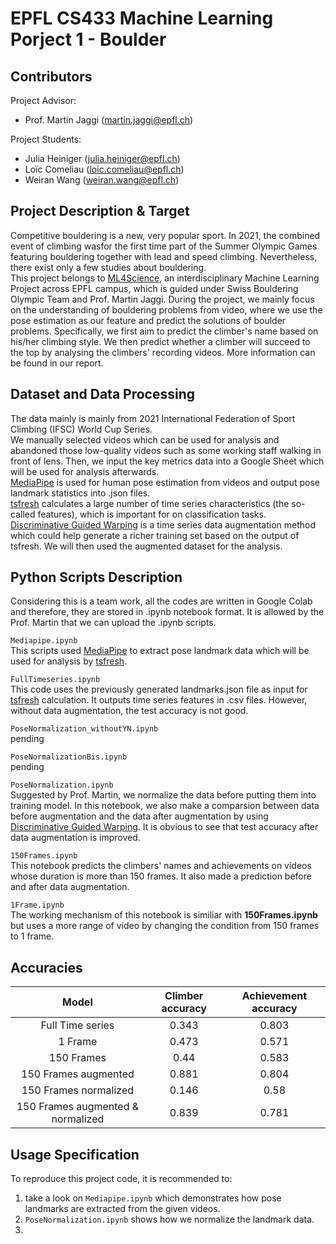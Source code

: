 # EPFL CS433 Machine Learning Porject 1 - Boulder

## Contributors
Project Advisor:
- Prof. Martin Jaggi (martin.jaggi@epfl.ch)

Project Students:  
- Julia Heiniger (julia.heiniger@epfl.ch)   
- Loïc Comeliau (loic.comeliau@epfl.ch)
- Weiran Wang (weiran.wang@epfl.ch)

## Project Description & Target
Competitive bouldering is a new, very popular sport. In 2021, the combined event of climbing wasfor the first time part of the Summer Olympic Games featuring bouldering together with lead and speed climbing. Nevertheless, there exist only a few studies about bouldering.  
This project belongs to [ML4Science](https://www.epfl.ch/labs/mlo/ml4science/), an interdisciplinary Machine Learning Project across EPFL campus, which is guided under Swiss  Bouldering Olympic Team and Prof. Martin Jaggi. During the project, we mainly focus on the understanding of bouldering problems from video, where we use the pose estimation as our feature and predict the solutions of boulder problems. Specifically, we first aim to predict the climber's name based on his/her climbing style. We then predict whether a climber will succeed to the top by analysing the climbers' recording videos. More information can be found in our report.

##  Dataset and Data Processing
The data mainly is mainly from 2021 International Federation of Sport Climbing (IFSC) World Cup Series.  
We manually selected videos which can be used for analysis and abandoned those low-quality videos such as some working staff walking in front of lens. Then, we input the key metrics data into a Google Sheet which will be used for analysis afterwards.  
[MediaPipe](https://google.github.io/mediapipe/) is used for human pose estimation from videos and output pose landmark statistics into .json files.  
[tsfresh](https://tsfresh.readthedocs.io/en/latest/) calculates a large number of time series characteristics (the so-called features), which is important for on classification tasks.  
[Discriminative Guided Warping](https://github.com/uchidalab/time_series_augmentation) is a time series data augmentation method which could help generate a richer training set based on the output of tsfresh. We will then used the augmented dataset for the analysis.

## Python Scripts Description
Considering this is a team work, all the codes are written in Google Colab and therefore, they are stored in .ipynb notebook format. It is allowed by the Prof. Martin that we can upload the .ipynb scripts.

`Mediapipe.ipynb`  
This scripts used [MediaPipe](https://google.github.io/mediapipe/) to extract pose landmark data which will be used for analysis by [tsfresh](https://tsfresh.readthedocs.io/en/latest/).

`FullTimeseries.ipynb`  
This code uses the previously generated landmarks.json file as input for [tsfresh](https://tsfresh.readthedocs.io/en/latest/) calculation. It outputs time series features in .csv files. However, without data augmentation, the test accuracy is not good.

`PoseNormalization_withoutYN.ipynb`  
pending  

`PoseNormalizationBis.ipynb`  
pending  

`PoseNormalization.ipynb`  
Suggested by Prof. Martin, we normalize the data before putting them into training model. In this notebook, we also make a comparsion between data before augmentation and the data after augmentation by using [Discriminative Guided Warping](https://github.com/uchidalab/time_series_augmentation). It is obvious to see that test accuracy after data augmentation is improved.

`150Frames.ipynb`  
This notebook predicts the climbers' names and achievements on videos whose duration is more than 150 frames. It also made a prediction before and after data augmentation.  

`1Frame.ipynb`  
The working mechanism of this notebook is similiar with **150Frames.ipynb** but uses a more range of video by changing the condition from 150 frames to 1 frame.

## Accuracies  
|Model|Climber accuracy|Achievement accuracy|
|:---:|:--------------:|:------------------:|
|Full Time series|0.343|0.803|
|1 Frame|0.473|0.571|
|150 Frames|0.44|0.583|
|150 Frames augmented|0.881|0.804|
|150 Frames normalized|0.146|0.58|
|150 Frames augmented & normalized| 0.839|0.781|

## Usage Specification
To reproduce this project code, it is recommended to:
1. take a look on `Mediapipe.ipynb` which demonstrates how pose landmarks are extracted from the given videos.
2. `PoseNormalization.ipynb` shows how we normalize the landmark data.
3. 